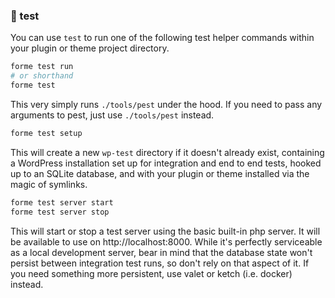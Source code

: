 ### 🧪 test

You can use `test` to run one of the following test helper commands within your plugin or theme project directory.

```bash
forme test run
# or shorthand
forme test
```

This very simply runs `./tools/pest` under the hood. If you need to pass any arguments to pest, just use `./tools/pest` instead.

```bash
forme test setup
```

This will create a new `wp-test` directory if it doesn't already exist, containing a WordPress installation set up for integration and end to end tests, hooked up to an SQLite database, and with your plugin or theme installed via the magic of symlinks.

```bash
forme test server start
forme test server stop
```

This will start or stop a test server using the basic built-in php server. It will be available to use on http://localhost:8000. While it's perfectly serviceable as a local development server, bear in mind that the database state won't persist between integration test runs, so don't rely on that aspect of it. If you need something more persistent, use valet or ketch (i.e. docker) instead.
